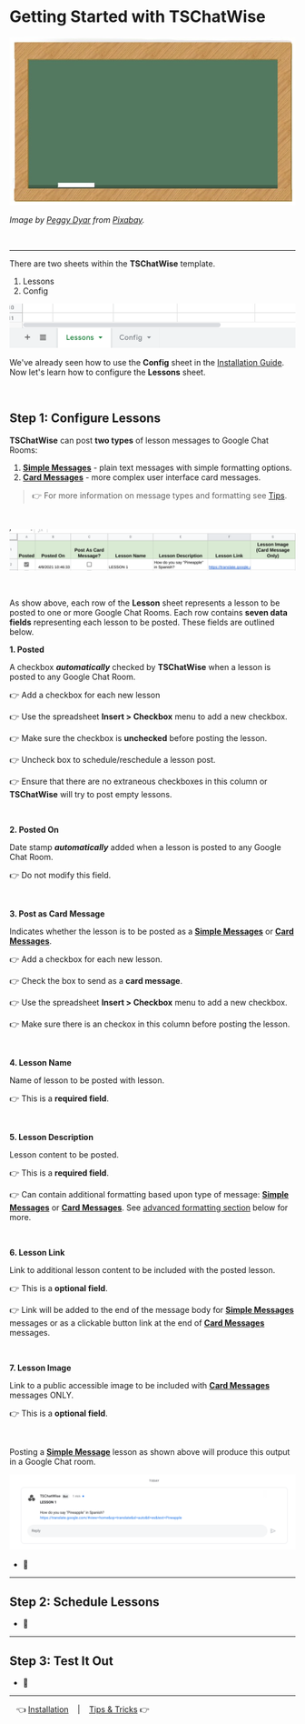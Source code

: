 # Getting Started with TSChatWise 

![](../chalkboard.jpg)

*Image by [Peggy Dyar](https://pixabay.com/users/4Me2Design-3106045/?utm_source=link-attribution&amp;utm_medium=referral&amp;utm_campaign=image&amp;utm_content=2629436) from [Pixabay](https://pixabay.com/?utm_source=link-attribution&amp;utm_medium=referral&amp;utm_campaign=image&amp;utm_content=2629436).*

<br>

---

There are two sheets within the **TSChatWise** template.

1. Lessons
2. Config


![](img/TSChatWiseStart10.png)

We've already seen how to use the **Config** sheet in the [Installation Guide](Install.md).  Now let's learn how to configure the **Lessons** sheet.

<br>


## Step 1: Configure Lessons

**TSChatWise** can post **two types** of lesson messages to Google Chat Rooms:

1. **[Simple Messages](https://developers.google.com/hangouts/chat/reference/message-formats/basic)** - plain text messages with simple formatting options.
2. **[Card Messages](https://developers.google.com/hangouts/chat/reference/message-formats/cards)** - more complex user interface card messages.

> 👉 For more information on message types and formatting see [Tips](Tips.md).

<br>

![](img/TSChatWiseStart3.png)

<br>


As show above, each row of the **Lesson** sheet represents a lesson to be posted to one or more Google Chat Rooms.  Each row contains **seven data fields** representing each lesson to be posted.  These fields are outlined below.

**1. Posted**

A checkbox ***automatically*** checked by **TSChatWise** when a lesson is posted to any Google Chat Room.

👉 Add a checkbox for each new lesson


👉 Use the spreadsheet **Insert > Checkbox** menu to add a new checkbox.

👉 Make sure the checkbox is __unchecked__ before posting the lesson. 

👉 Uncheck box to schedule/reschedule a lesson post. 

👉 Ensure that there are no extraneous checkboxes in this column or **TSChatWise** will try to post empty lessons.

<br>


**2. Posted On**

Date stamp ***automatically*** added when a lesson is posted to any Google Chat Room.

👉 Do not modify this field.

<br>


**3. Post as Card Message**

Indicates whether the lesson is to be posted as a **[Simple Messages](https://developers.google.com/hangouts/chat/reference/message-formats/basic)** or **[Card Messages](https://developers.google.com/hangouts/chat/reference/message-formats/cards)**.  


👉 Add a checkbox for each new lesson.

👉 Check the box to send as a **card message**.

👉 Use the spreadsheet **Insert > Checkbox** menu to add a new checkbox.

👉 Make sure there is an checkox in this column before posting the lesson.  

<br>


**4. Lesson Name**

Name of lesson to be posted with lesson.  

👉 This is a **required field**.

<br>


**5. Lesson Description**

Lesson content to be posted.  

👉  This is a **required field**.

👉  Can contain additional formatting based upon type of message:  **[Simple Messages](https://developers.google.com/hangouts/chat/reference/message-formats/basic)** or **[Card Messages](https://developers.google.com/hangouts/chat/reference/message-formats/cards)**.  See [advanced formatting section](#google-chat-message-types-and-formatting-options) below for more.

<br>


**6. Lesson Link**

Link to additional lesson content to be included with the posted lesson.  

👉 This is a **optional field**.

👉 Link will be added to the end of the message body for **[Simple Messages](https://developers.google.com/hangouts/chat/reference/message-formats/basic)** messages or as a clickable button link at the end of **[Card Messages](https://developers.google.com/hangouts/chat/reference/message-formats/cards)** messages.

<br>

**7. Lesson Image**

Link to a public accessible image to be included with **[Card Messages](https://developers.google.com/hangouts/chat/reference/message-formats/cards)** messages ONLY. 

👉 This is a **optional field**.

<br>

Posting a **[Simple Message](https://developers.google.com/hangouts/chat/reference/message-formats/basic)** lesson as shown above will produce this output in a Google Chat room.


![](img/TSChatWiseStart2.png)

* 🚧


---

## Step 2: Schedule Lessons

* 🚧

---

## Step 3: Test It Out

* 🚧

---


&nbsp;&nbsp; 👈 [Installation](Install.md) &nbsp;&nbsp; |  &nbsp;&nbsp; [Tips & Tricks](Tips.md) 👉 &nbsp;&nbsp;
